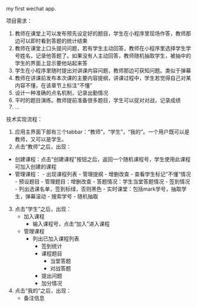 my first wechat app.

项目需求：


1. 教师在课堂上可以发布预先设定好的题目，学生在小程序里现场作答，教师那边可以即时看到答题的统计结果
2. 教师在课堂上口头提问问题，若有学生主动回答，教师在小程序里选择学生学号姓名，记录他答题了。如果没有人主动回答，教师随机抽取学生，被抽中的学生的界面上显示要他站起来答
3. 学生在小程序里随时提出对讲课内容问题，教师那边可获知问题。类似于弹幕
4. 教师在讲课前发布本次课的主要内容提纲，讲课过程中，学生若觉得自己对某内容不懂，在该章节上标注“不懂”
5. 设计一种准确的点名机制，记录出勤情况
6. 平时的题目演练。教师提前准备很多题目，学生可以捉对对战，记录成绩
7. ...

技术实现流程：

1. 应用主界面下部有三个tabbar：“教师”，“学生”，“我的”。一个用户既可以是教师，又可以是学生。
2. 点击“教师”之后，出现：
 - 创建课程：点击“创建课程”按钮之后，返回一个随机课程号，学生使用此课程可加入创建的课程
 - 管理课程：
 		- 出现课程列表
   			- 管理提纲
      			- 增删改查
      			- 查看学生标记“不懂”情况
   			- 预设题目
      			- 管理题目：增删改查
      			- 答题情况：学生当堂答题情况
    		- 签到情况
      			- 列出选课名单，签到标绿，否则黑色
    		- 实时课堂：包括mark学号，抽取学生，弹幕滚动
      			- 搜索学号
      			- 随机抽取
3. 点击“学生”之后，出现：
	- 加入课程
		- 输入课程号，点击“加入”进入课程
	- 管理课程
		- 列出已加入课程列表
			- 签到统计
			- 课程题目
				- 当堂答题
				- 对战答题
			- 提出问题
			- 加分情况
4. 点击“我的”之后，出现：
	- 备注信息
